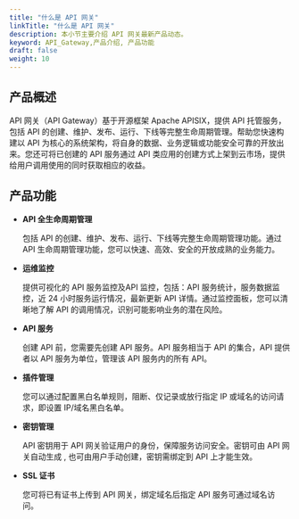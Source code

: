 ```yaml
---
title: "什么是 API 网关"
linkTitle: "什么是 API 网关"
description: 本小节主要介绍 API 网关最新产品动态。 
keyword: API_Gateway,产品介绍, 产品功能
draft: false
weight: 10
---
```


## 产品概述

API 网关（API Gateway）基于开源框架 Apache APISIX，提供 API 托管服务，包括 API 的创建、维护、发布、运行、下线等完整生命周期管理。帮助您快速构建以 API 为核心的系统架构，将自身的数据、业务逻辑或功能安全可靠的开放出来。您还可将已创建的 API 服务通过 API 类应用的创建方式上架到云市场，提供给用户调用使用的同时获取相应的收益。

## 产品功能

- **API 全生命周期管理**

  包括 API 的创建、维护、发布、运行、下线等完整生命周期管理功能。通过 API 生命周期管理功能，您可以快速、高效、安全的开放成熟的业务能力。

- **运维监控**

  提供可视化的 API 服务监控及API 监控，包括：API 服务统计，服务数据监控，近 24 小时服务运行情况，最新更新 API 详情。通过监控面板，您可以清晰地了解 API 的调用情况，识别可能影响业务的潜在风险。

- **API 服务**

  创建 API 前，您需要先创建 API 服务。API 服务相当于 API 的集合，API 提供者以 API 服务为单位，管理该 API 服务内的所有 API。

- **插件管理**

  您可以通过配置黑白名单规则，阻断、仅记录或放行指定 IP 或域名的访问请求，即设置 IP/域名黑白名单。

- **密钥管理**

  API 密钥用于 API 网关验证用户的身份，保障服务访问安全。密钥可由 API 网关自动生成 , 也可由用户手动创建，密钥需绑定到 API 上才能生效。

- **SSL 证书**

  您可将已有证书上传到 API 网关，绑定域名后指定 API 服务可通过域名访问。

  

